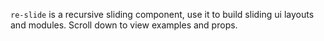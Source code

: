 `re-slide` is a recursive sliding component, use it to build sliding ui layouts and modules. Scroll down to view examples and props.